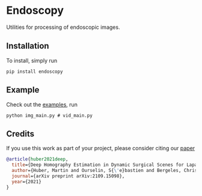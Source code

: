 # Endoscopy
Utilities for processing of endoscopic images.

## Installation
To install, simply run
```shell
pip install endoscopy
```

## Example
Check out the [examples](https://github.com/RViMLab/endoscopy), run
```shell
python img_main.py # vid_main.py
```

## Credits
If you use this work as part of your project, please consider citing our [paper](https://arxiv.org/abs/2109.15098)
```bibtex
@article{huber2021deep,
  title={Deep Homography Estimation in Dynamic Surgical Scenes for Laparoscopic Camera Motion Extraction},
  author={Huber, Martin and Ourselin, S{\'e}bastien and Bergeles, Christos and Vercauteren, Tom},
  journal={arXiv preprint arXiv:2109.15098},
  year={2021}
}
```
